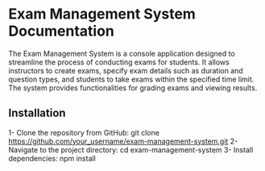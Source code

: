 # Exam Management System Documentation

The Exam Management System is a console application designed to streamline the process of conducting exams for students. It allows instructors to create exams, specify exam details such as duration and question types, and students to take exams within the specified time limit. The system provides functionalities for grading exams and viewing results.

## Installation

1- Clone the repository from GitHub: git clone https://github.com/your_username/exam-management-system.git
2- Navigate to the project directory: cd exam-management-system
3- Install dependencies: npm install




